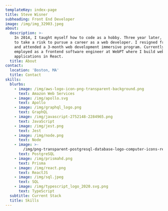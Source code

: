 ```yaml
---
templateKey: index-page
title: Steve Wisner
subheading: Front End Developer
image: /img/img_32903.jpeg
about:
  description: >-
    In 2014, I taught myself how to code as a hobby. Three year later, I decided
    to take a risk to pursue a career as a web developer. I resigned from my job
    and attended a 3-month web development immersive program. Currently, I’m
    employed as a frontend software engineer at WebPT where I build web
    applications in React.
  title: About
contact:
  location: 'Boston, MA'
  title: Contact
skills:
  blurbs:
    - image: /img/aws-logo-icon-png-transparent-background.png
      text: Amazon Web Services
    - image: /img/apollo.svg
      text: Apollo
    - image: /img/graphql_logo.png
      text: GraphQL
    - image: /img/javascript-2752148-2284965.png
      text: JavaScript
    - image: /img/jest.png
      text: Jest
    - image: /img/node.png
      text: Node
    - image: >-
        /img/png-transparent-postgresql-database-logo-computer-icons-replication-software-developer-miscellaneous-blue-mammal-thumbnail.png
      text: PostgreSQL
    - image: /img/prismahd.png
      text: Prisma
    - image: /img/react.png
      text: ReactJS
    - image: /img/sql.jpeg
      text: SQL
    - image: /img/typescript_logo_2020.svg.png
      text: TypeScript
  subtitle: Current Stack
  title: Skills
---
```


